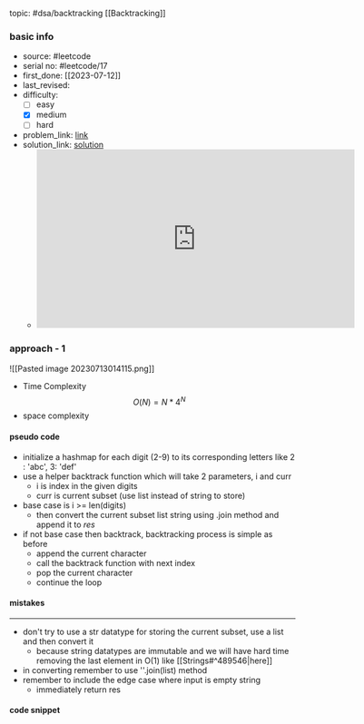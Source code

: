 topic: #dsa/backtracking [[Backtracking]]

### basic info
- source: #leetcode 
- serial no: #leetcode/17
- first_done: [[2023-07-12]]
- last_revised:
- difficulty:
	- [ ] easy
	- [x] medium
	- [ ] hard
- problem_link: [link](https://leetcode.com/problems/letter-combinations-of-a-phone-number/description/)
- solution_link: [solution](https://www.youtube.com/watch?v=0snEunUacZY)
	- <iframe width="560" height="315" src="https://www.youtube.com/embed/0snEunUacZY" title="YouTube video player" frameborder="0" allow="accelerometer; autoplay; clipboard-write; encrypted-media; gyroscope; picture-in-picture; web-share" allowfullscreen></iframe>

### approach - 1
![[Pasted image 20230713014115.png]]
- Time Complexity $$O(N) = N*4^N$$
- space complexity

#### pseudo code
- initialize a hashmap for each digit (2-9) to its corresponding letters like 2 : 'abc', 3: 'def'
- use a helper backtrack function which will take 2 parameters, i and curr
	- i is index in the given digits
	- curr is current subset (use list instead of string to store)
- base case is i >= len(digits)
	- then convert the current subset list string using .join method and append it to *res*
- if not base case then backtrack, backtracking process is simple as before
	- append the current character 
	- call the backtrack function with next index
	- pop the current character
	- continue the loop

#### mistakes
---
- don't try to use a str datatype for storing the current subset, use a list and then convert it
	- because string datatypes are immutable and we will have hard time removing the last element in O(1) like [[Strings#^489546|here]]
- in converting remember to use ''.join(list) method
- remember to include the edge case where input is empty string
	- immediately return res

#### code snippet
```python

```